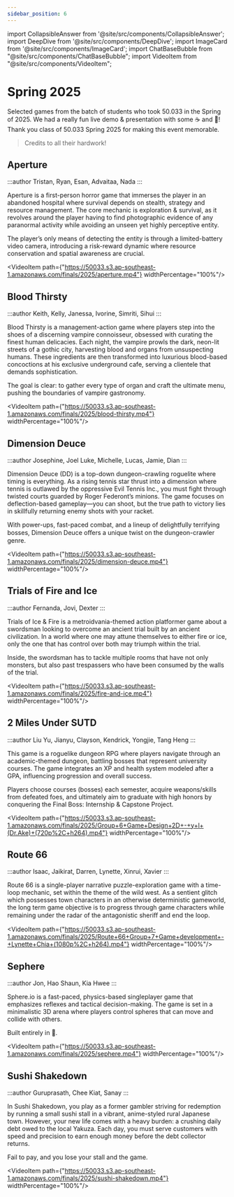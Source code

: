 ```yaml
---
sidebar_position: 6
---
```


import CollapsibleAnswer from '@site/src/components/CollapsibleAnswer';
import DeepDive from '@site/src/components/DeepDive';
import ImageCard from '@site/src/components/ImageCard';
import ChatBaseBubble from "@site/src/components/ChatBaseBubble";
import VideoItem from "@site/src/components/VideoItem";

# Spring 2025

Selected games from the batch of students who took 50.033 in the Spring of 2025. We had a really fun live demo & presentation with some ☕️ and 🍰! Thank you class of 50.033 Spring 2025 for making this event memorable.

> Credits to all their hardwork!

## Aperture

:::author
Tristan, Ryan, Esan, Advaitaa, Nada
:::

Aperture is a first-person horror game that immerses the player in an abandoned hospital where survival depends on stealth, strategy and resource management. The core mechanic is exploration & survival, as it revolves around the player having to find photographic evidence of any paranormal activity while avoiding an unseen yet highly perceptive entity.

The player’s only means of detecting the entity is through a limited-battery video camera, introducing a risk-reward dynamic where resource conservation and spatial awareness are crucial.

<VideoItem path={"https://50033.s3.ap-southeast-1.amazonaws.com/finals/2025/aperture.mp4"} widthPercentage="100%"/>

## Blood Thirsty

:::author
Keith, Kelly, Janessa, Ivorine, Simriti, Sihui
:::

Blood Thirsty is a management-action game where players step into the shoes of a discerning vampire connoisseur, obsessed with curating the finest human delicacies. Each
night, the vampire prowls the dark, neon-lit streets of a gothic city, harvesting blood and organs from unsuspecting humans. These ingredients are then transformed into luxurious blood-based concoctions at his exclusive underground cafe, serving a clientele that demands sophistication.

The goal is clear: to gather every type of organ and craft the ultimate menu, pushing the boundaries of vampire gastronomy.

<VideoItem path={"https://50033.s3.ap-southeast-1.amazonaws.com/finals/2025/blood-thirsty.mp4"} widthPercentage="100%"/>

## Dimension Deuce

:::author
Josephine, Joel Luke, Michelle, Lucas, Jamie, Dian
:::

Dimension Deuce (DD) is a top-down dungeon-crawling roguelite where timing is everything. As a rising tennis star thrust into a dimension where tennis is outlawed by the
oppressive Evil Tennis Inc., you must fight through twisted courts guarded by Roger Federont’s minions. The game focuses on deflection-based gameplay—you can shoot, but
the true path to victory lies in skillfully returning enemy shots with your racket.

With power-ups, fast-paced combat, and a lineup of delightfully terrifying bosses, Dimension Deuce oﬀers a unique twist on the dungeon-crawler genre.

<VideoItem path={"https://50033.s3.ap-southeast-1.amazonaws.com/finals/2025/dimension-deuce.mp4"} widthPercentage="100%"/>

## Trials of Fire and Ice

:::author
Fernanda, Jovi, Dexter
:::

Trials of Ice & Fire is a metroidvania-themed action platformer game about a swordsman looking to overcome an ancient trial built by an ancient civilization. In a world where one may attune themselves to either fire or ice, only the one that has control over both may triumph within the trial.

Inside, the swordsman has to tackle multiple rooms that have not only monsters, but also past trespassers who have been consumed by the walls of the trial.

<VideoItem path={"https://50033.s3.ap-southeast-1.amazonaws.com/finals/2025/fire-and-ice.mp4"} widthPercentage="100%"/>

## 2 Miles Under SUTD

:::author
Liu Yu, Jianyu, Clayson, Kendrick, Yongjie, Tang Heng
:::

This game is a roguelike dungeon RPG where players navigate through an academic-themed dungeon, battling bosses that represent university courses. The game integrates an XP and health system modeled after a GPA, influencing progression and
overall success.

Players choose courses (bosses) each semester, acquire weapons/skills from defeated foes, and ultimately aim to graduate with high honors by conquering the Final Boss: Internship & Capstone Project.

<VideoItem path={"https://50033.s3.ap-southeast-1.amazonaws.com/finals/2025/Group+6+Game+Design+2D+-+y+l+(Dr.Ake)+(720p%2C+h264).mp4"} widthPercentage="100%"/>

## Route 66

:::author
Isaac, Jaikirat, Darren, Lynette, Xinrui, Xavier
:::

Route 66 is a single-player narrative puzzle-exploration game with a time-loop mechanic, set within the theme of the wild west. As a sentient glitch which possesses town characters in an otherwise deterministic gameworld, the long term game objective is to progress through game characters while remaining under the radar of the antagonistic sheriﬀ and end the loop.

<VideoItem path={"https://50033.s3.ap-southeast-1.amazonaws.com/finals/2025/Route+66+Group+7+Game+development+-+Lynette+Chia+(1080p%2C+h264).mp4"} widthPercentage="100%"/>

## Sephere

:::author
Jon, Hao Shaun, Kia Hwee
:::

Sphere.io is a fast-paced, physics-based singleplayer game that emphasizes reflexes and tactical decision-making. The game is set in a minimalistic 3D arena where players control spheres that can move and collide with others.

Built entirely in 🦀.

<VideoItem path={"https://50033.s3.ap-southeast-1.amazonaws.com/finals/2025/sephere.mp4"} widthPercentage="100%"/>

## Sushi Shakedown

:::author
Guruprasath, Chee Kiat, Sanay
:::

In Sushi Shakedown, you play as a former gambler striving for redemption by running a small sushi stall in a vibrant, anime-styled rural Japanese town. However, your new life comes with a heavy burden: a crushing daily debt owed to the local Yakuza. Each
day, you must serve customers with speed and precision to earn enough money before the debt collector returns.

Fail to pay, and you lose your stall and the game.

<VideoItem path={"https://50033.s3.ap-southeast-1.amazonaws.com/finals/2025/sushi-shakedown.mp4"} widthPercentage="100%"/>
